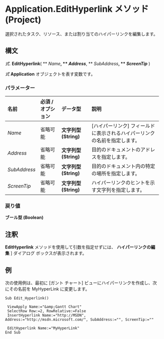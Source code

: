 
# Application.EditHyperlink メソッド (Project)

選択されたタスク、リソース、または割り当てのハイパーリンクを編集します。


## 構文

 _式_. **EditHyperlink**( ** _Name_**, ** _Address_**, ** _SubAddress_**, ** _ScreenTip_** )

 _式_ **Application** オブジェクトを表す変数です。


### パラメーター



|**名前**|**必須 / オプション**|**データ型**|**説明**|
|:-----|:-----|:-----|:-----|
| _Name_|省略可能|**文字列型 (String)**|[ハイパーリンク] フィールドに表示されるハイパーリンクの名前を指定します。|
| _Address_|省略可能|**文字列型 (String)**|目的のドキュメントのアドレスを指定します。|
| _SubAddress_|省略可能|**文字列型 (String)**|目的のドキュメント内の特定の場所を指定します。|
| _ScreenTip_|省略可能|**文字列型 (String)**|ハイパーリンクのヒントを示す文字列を指定します。|

### 戻り値

 **ブール型 (Boolean)**


## 注釈

 **EditHyperlink** メソッドを使用して引数を指定せずには、 **ハイパーリンクの編集** ] ダイアログ ボックスが表示されます。


## 例

次の使用例は、最初に [ガント チャート] ビューにハイパーリンクを作成し、次にその名前を MyHyperLink に変更します。


```
Sub Edit_Hyperlink() 
 
 ViewApply Name:="&amp;Gantt Chart" 
 SelectRow Row:=2, RowRelative:=False 
 InsertHyperlink Name:="http://MSDN", Address:="http://msdn.microsoft.com/", SubAddress:="", ScreenTip:="" 
 
 EditHyperlink Name:="MyHyperLink" 
End Sub
```

